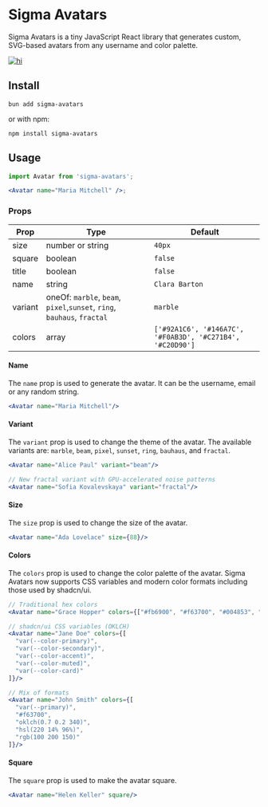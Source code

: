 # Sigma Avatars

Sigma Avatars is a tiny JavaScript React library that generates custom, SVG-based avatars from any username and color palette.
<a href="https://www.npmjs.com/package/sigma-avatars">

![hi](https://badgen.net/npm/v/sigma-avatars)

</a>

## Install

```
bun add sigma-avatars
```

or with npm:

```
npm install sigma-avatars
```

## Usage

```jsx
import Avatar from 'sigma-avatars';

<Avatar name="Maria Mitchell" />;
```

### Props

| Prop    | Type                                                         | Default                                                   |
|---------|--------------------------------------------------------------|-----------------------------------------------------------|
| size    | number or string                                             | `40px`                                                    |
| square  | boolean                                                      | `false`                                                   |
| title   | boolean                                                      | `false`                                                   |
| name    | string                                                       | `Clara Barton`                                            |
| variant | oneOf: `marble`, `beam`, `pixel`,`sunset`, `ring`, `bauhaus`, `fractal` | `marble`                                                  |
| colors  | array                                                        | `['#92A1C6', '#146A7C', '#F0AB3D', '#C271B4', '#C20D90']` | 


#### Name
The `name` prop is used to generate the avatar. It can be the username, email or any random string.

```jsx
<Avatar name="Maria Mitchell"/>
```

#### Variant
The `variant` prop is used to change the theme of the avatar. The available variants are: `marble`, `beam`, `pixel`, `sunset`, `ring`, `bauhaus`, and `fractal`.

```jsx
<Avatar name="Alice Paul" variant="beam"/>

// New fractal variant with GPU-accelerated noise patterns
<Avatar name="Sofia Kovalevskaya" variant="fractal"/>
```

#### Size
The `size` prop is used to change the size of the avatar.

```jsx
<Avatar name="Ada Lovelace" size={88}/>
```

#### Colors
The `colors` prop is used to change the color palette of the avatar. Sigma Avatars now supports CSS variables and modern color formats including those used by shadcn/ui.

```jsx
// Traditional hex colors
<Avatar name="Grace Hopper" colors={["#fb6900", "#f63700", "#004853", "#007e80", "#00b9bd"]}/>

// shadcn/ui CSS variables (OKLCH)
<Avatar name="Jane Doe" colors={[
  "var(--color-primary)",
  "var(--color-secondary)", 
  "var(--color-accent)",
  "var(--color-muted)",
  "var(--color-card)"
]}/>

// Mix of formats
<Avatar name="John Smith" colors={[
  "var(--primary)",
  "#f63700",
  "oklch(0.7 0.2 340)",
  "hsl(220 14% 96%)",
  "rgb(100 200 150)"
]}/>
```

#### Square
The `square` prop is used to make the avatar square.

```jsx
<Avatar name="Helen Keller" square/>
```
